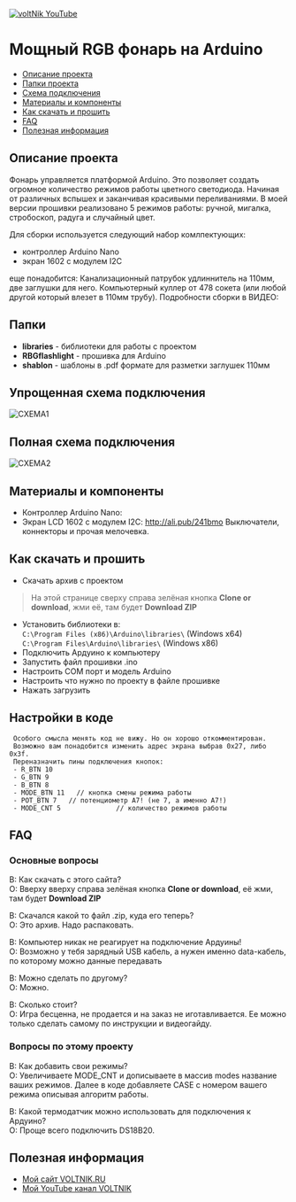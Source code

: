 [![voltNik YouTube](http://voltnik.ru/voltnik-banner.jpg)](https://www.youtube.com/channel/UC4s13gPVOMQVX3P1ZpdUwjA?sub_confirmation=1)
# Мощный RGB фонарь на Arduino
* [Описание проекта](#chapter-0)
* [Папки проекта](#chapter-1)
* [Схема подключения](#chapter-2)
* [Материалы и компоненты](#chapter-3)
* [Как скачать и прошить](#chapter-4)
* [FAQ](#chapter-5)
* [Полезная информация](#chapter-6)

<a id="chapter-0"></a>
## Описание проекта
Фонарь управляется платформой Arduino. Это позволяет создать огромное количество режимов работы цветного светодиода. Начиная от различных вспышех и заканчивая красивыми переливаниями. 
В моей версии прошивки реализовано 5 режимов работы: ручной, мигалка, стробоскоп, радуга и случайный цвет.

Для сборки используется следующий набор комлпектующих:
- контроллер Arduino Nano
- экран 1602 с модулем I2C

еще понадобится: Канализационный патрубок удлиннитель на 110мм, две заглушки для него. Компьютерный куллер от 478 сокета (или любой другой который влезет в 110мм трубу).
Подробности сборки в ВИДЕО:

<a id="chapter-1"></a>
## Папки
- **libraries** - библиотеки для работы с проектом
- **RBGflashlight** - прошивка для Arduino
- **shablon** - шаблоны в .pdf формате для разметки заглушек 110мм

<a id="chapter-2"></a>
## Упрощенная схема подключения
![СХЕМА1](https://github.com/voltNik/RGB-flashlight/blob/master/RGB-flashlight_bb1.jpg)
## Полная схема подключения
![СХЕМА2](https://github.com/voltNik/RGB-flashlight/blob/master/RGB-flashlight_full_bb2.jpg.jpg)

<a id="chapter-3"></a>
## Материалы и компоненты
- Контроллер Arduino Nano:
- Экран LCD 1602 с модулем I2C: http://ali.pub/241bmo
Выключатели, коннекторы и прочая мелочевка.


<a id="chapter-4"></a>
## Как скачать и прошить
* Скачать архив с проектом
> На этой странице сверху справа зелёная кнопка **Clone or download**, жми её, там будет **Download ZIP**
* Установить библиотеки в:  
`C:\Program Files (x86)\Arduino\libraries\` (Windows x64)  
`C:\Program Files\Arduino\libraries\` (Windows x86) 
* Подключить Ардуино к компьютеру
* Запустить файл прошивки .ino
* Настроить COM порт и модель Arduino
* Настроить что нужно по проекту в файле прошивке
* Нажать загрузить

## Настройки в коде
     Особого смысла менять код не вижу. Но он хорошо откомментирован. 
     Возможно вам понадобится изменить адрес экрана выбрав 0x27, либо 0x3f. 
     Переназначить пины подключения кнопок:
     - R_BTN 10 
     - G_BTN 9
     - B_BTN 8
     - MODE_BTN 11   // кнопка смены режима работы
     - POT_BTN 7   // потенциометр А7! (не 7, а именно А7!)
     - MODE_CNT 5              // количество режимов работы

<a id="chapter-5"></a>
## FAQ
### Основные вопросы
В: Как скачать с этого сайта?  
О: Вверху вверху справа зелёная кнопка **Clone or download**, её жми, там будет **Download ZIP**  

В: Скачался какой то файл .zip, куда его теперь?  
О: Это архив. Надо распаковать.  

В: Компьютер никак не реагирует на подключение Ардуины!  
О: Возможно у тебя зарядный USB кабель, а нужен именно data-кабель, по которому можно данные передавать  

В: Можно сделать по другому?  
О: Можно.  

В: Сколько стоит?  
О: Игра бесценна, не продается и на заказ не иготавливается. Ее можно только сделать самому по инструкции и видеогайду.  

### Вопросы по этому проекту
В: Как добавить свои режимы?  
О: Увеличиваете MODE_CNT и дописываете в массив modes название ваших режимов. Далее в коде добавляете CASE с номером вашего режима описывая алгоритм работы.  

В: Какой термодатчик можно использовать для подключения к Ардуино?  
О: Проще всего подключить DS18B20.  

<a id="chapter-6"></a>
## Полезная информация
* [Мой сайт VOLTNIK.RU](http://voltnik.ru/)
* [Мой YouTube канал VOLTNIK](https://www.youtube.com/channel/UC4s13gPVOMQVX3P1ZpdUwjA?sub_confirmation=1)